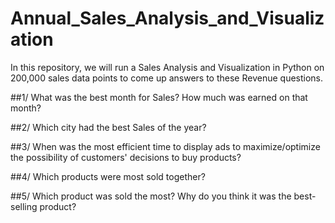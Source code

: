 # Annual_Sales_Analysis_and_Visualization

In this repository, we will run a Sales Analysis and Visualization in Python on 200,000 sales data points to come up answers to these Revenue questions.

##1/ What was the best month for Sales? How much was earned on that month?

##2/ Which city had the best Sales of the year?

##3/ When was the most efficient time to display ads to maximize/optimize the possibility of customers' decisions to buy products?

##4/ Which products were most sold together?

##5/ Which product was sold the most? Why do you think it was the best-selling product?
